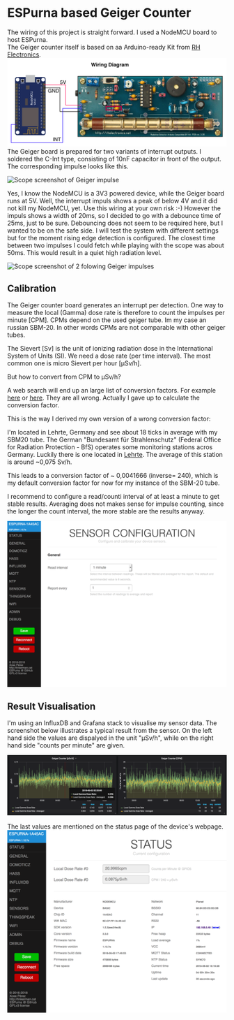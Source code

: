 # ESPurna based Geiger Counter

The wiring of this project is straight forward. I used a NodeMCU board to host ESPurna.  
The Geiger counter itself is based on aa Arduino-ready Kit from [RH Electronics](http://www.rhelectronics.net/store/radiation-detector-geiger-counter-diy-kit-second-edition.html).
![Wiring Diagram](images/devices/geiger/geiger_wiring_diagram.png)
The Geiger board is prepared for two variants of interrupt outputs. I soldered the C-Int type, consisting of 10nF capacitor in front of the output. The corresponding impulse looks like this.

![Scope screenshot of Geiger impulse](images/devices/geiger/geiger_scope_single_pulse.png)

Yes, I know the NodeMCU is a 3V3 powered device, while the Geiger board runs at 5V. Well, the interrupt impuls shows a peak of below 4V and it did not kill my NodeMCU, yet. Use this wiring at your own risk :-) However the impuls shows a width of 20ms, so I decided to go with a debounce time of 25ms, just to be sure. Debouncing does not seem to be required here, but I wanted to be on the safe side. I will test the system with different settings but for the moment rising edge detection is configured. The closest time between two impulses I could fetch while playing with the scope was about 50ms. This would result in a quiet high radiation level.

![Scope screenshot of 2 folowing Geiger impulses](images/devices/geiger/geiger_scope_following_pulses.png)

## Calibration
The Geiger counter board generates an interrupt per detection.
One way to measure the local (Gamma) dose rate is therefore to count the impulses per minute [CPM].
CPMs depend on the used geiger tube. Im my case an russian SBM-20.
In other words CPMs are not comparable with other geiger tubes.

The Sievert [Sv] is the unit of ionizing radiation dose in the International System of Units (SI).
We need a dose rate (per time interval). The most common one is micro Sievert per hour [µSv/h].

But how to convert from CPM to µSv/h?

A web search will end up an large list of conversion factors.
For example [here](https://sapporohibaku.wordpress.com/2011/10/15/conversion-factor/) or [here](https://sites.google.com/site/diygeigercounter/gm-tubes-supported). They are all wrong.
Actually I gave up to calculate the conversion factor.

This is the way I derived my own version of a wrong conversion factor:

I'm located in Lehrte, Germany and see about 18 ticks in average with my SBM20 tube.
The German "Bundesamt für Strahlenschutz" (Federal Office for Radiation Protection - BfS) operates some monitoring stations acros Germany. Luckily there is one located in [Lehrte](https://odlinfo.bfs.de/DE/aktuelles/messstelle/032530101.html).
The average of this station is around ~0,075 Sv/h.

This leads to a conversion factor of ~ 0,0041666 (inverse= 240), which is my default conversion factor for now for my instance of the SBM-20 tube.

I recommend to configure a read/counti interval of at least a minute to get stable results.
Averaging does not makes sense for impulse counting, since the longer the count interval, the more stable are the results anyway.

![ESPurna Configuration Page](images/devices/geiger/geiger_espurna_configuration.png)

## Result Visualisation
I'm using an InfluxDB and Grafana stack to visualise my sensor data. The screenshot below illustrates a typical result from the sensor. On the left hand side the values are dispalyed in the unit "µSv/h", while on the right hand side "counts per minute" are given. 

![Grafana dashboard for the Geiger Counter](images/devices/geiger/geiger_grafana_dashboard.png)

The last values are mentioned on the status page of the device's webpage.
![ESPurna Status Page](images/devices/geiger/geiger_espurna_status.png)